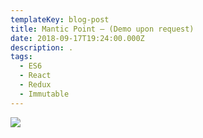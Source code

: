 ```yaml
---
templateKey: blog-post
title: Mantic Point – (Demo upon request)
date: 2018-09-17T19:24:00.000Z
description: .
tags:
  - ES6
  - React
  - Redux
  - Immutable
---
```

![](/img/mantic-p-768x463.png)
